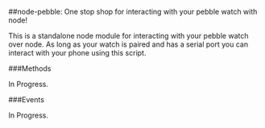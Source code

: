 ##node-pebble: One stop shop for interacting with your pebble watch with node!

This is a standalone node module for interacting with your pebble watch over node. As long as your watch is paired and has a serial port you can interact with your phone using this script.

###Methods

In Progress.

###Events

In Progress.
